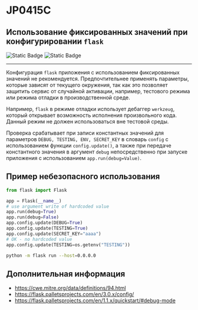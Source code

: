 # JP0415C
## Использование фиксированных значений при конфигурировании `flask`

![Static Badge](https://img.shields.io/badge/%D0%A1%D1%82%D0%B5%D0%BF%D0%B5%D0%BD%D1%8C%20%D0%BA%D1%80%D0%B8%D1%82%D0%B8%D1%87%D0%BD%D0%BE%D1%81%D1%82%D0%B8-%D0%92%D1%8B%D1%81%D0%BE%D0%BA%D0%B0%D1%8F-crimson?style=for-the-badge)
![Static Badge](https://img.shields.io/badge/%D0%94%D0%BE%D1%81%D1%82%D0%BE%D0%B2%D0%B5%D1%80%D0%BD%D0%BE%D1%81%D1%82%D1%8C%20%D0%BE%D0%BF%D1%80%D0%B5%D0%B4%D0%B5%D0%BB%D0%B5%D0%BD%D0%B8%D1%8F-%D1%81%D1%80%D0%B5%D0%B4%D0%BD%D1%8F%D1%8F-orange?style=for-the-badge)

----

Конфигурация `flask` приложения с использованием фиксированных значений не рекомендуется. Предпочтительнее применять параметры, которые зависят от текущего окружения, так как это позволяет защитить сервис от случайной активации, например, тестового режима или режима отладки в производственной среде.

Например, `flask` в режиме отладки использует дебаггер `werkzeug`, который открывает возможность исполнения произвольного кода. Данный режим не должен использоваться вне тестовой среды.

Проверка срабатывает при записи константных значений для параметров `DEBUG, TESTING, ENV, SECRET_KEY` в словарь `config` с использованием функции `config.update()`, а также при передаче константного значения в аргумент `debug` непосредственно при запуске приложения с использованием `app.run(debug=Value)`.

## Пример небезопасного использования

```python linenums="1"
from flask import Flask

app = Flask(__name__)
# use argument write of hardcoded value
app.run(debug=True)
app.run(debug=False)
app.config.update(DEBUG=True)
app.config.update(TESTING=True)
app.config.update(SECRET_KEY="aaaa")
# OK - no hardcoded value
app.config.update(TESTING=os.getenv("TESTING"))
```

```bash
python -m flask run --host=0.0.0.0
```

## Дополнительная информация

* <https://cwe.mitre.org/data/definitions/94.html>
* <https://flask.palletsprojects.com/en/3.0.x/config/>
* <https://flask.palletsprojects.com/en/1.1.x/quickstart/#debug-mode>
